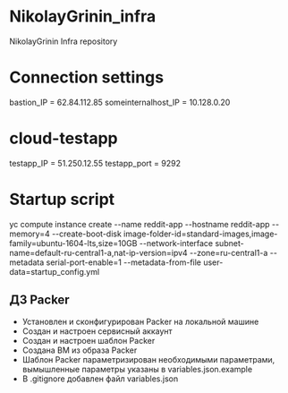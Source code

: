 # NikolayGrinin_infra
NikolayGrinin Infra repository

# Connection settings
bastion_IP = 62.84.112.85
someinternalhost_IP = 10.128.0.20

# cloud-testapp
testapp_IP = 51.250.12.55
testapp_port = 9292

# Startup script
yc compute instance create --name reddit-app --hostname reddit-app --memory=4 --create-boot-disk image-folder-id=standard-images,image-family=ubuntu-1604-lts,size=10GB  --network-interface subnet-name=default-ru-central1-a,nat-ip-version=ipv4 --zone=ru-central1-a --metadata serial-port-enable=1 --metadata-from-file user-data=startup_config.yml

## ДЗ Packer
- Установлен и сконфигурирован Packer на локальной машине
- Создан и настроен сервисный аккаунт
- Создан и настроен шаблон Packer
- Создана ВМ из образа Packer
- Шаблон Packer параметризирован необходимыми параметрами, вымышленные параметры указаны в variables.json.example
- В .gitignore добавлен файл variables.json
